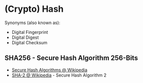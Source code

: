 # (Crypto) Hash

Synonyms (also known as):

- Digital Fingerprint
- Digital Digest
- Digital Checksum



## SHA256 - Secure Hash Algorithm 256-Bits

- [Secure Hash Algorithms @ Wikipedia](https://en.wikipedia.org/wiki/Secure_Hash_Algorithms)
- [SHA-2 @ Wikipedia](https://en.wikipedia.org/wiki/SHA-2) - Secure Hash Algorithm 2



